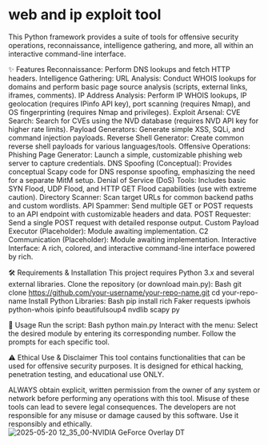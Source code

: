 # web and ip exploit tool
This Python framework provides a suite of tools for offensive security operations, reconnaissance, intelligence gathering, and more, all within an interactive command-line interface.

✨ Features
Reconnaissance: Perform DNS lookups and fetch HTTP headers.
Intelligence Gathering:
URL Analysis: Conduct WHOIS lookups for domains and perform basic page source analysis (scripts, external links, iframes, comments).
IP Address Analysis: Perform IP WHOIS lookups, IP geolocation (requires IPinfo API key), port scanning (requires Nmap), and OS fingerprinting (requires Nmap and privileges).
Exploit Arsenal:
CVE Search: Search for CVEs using the NVD database (requires NVD API key for higher rate limits).
Payload Generators: Generate simple XSS, SQLi, and command injection payloads.
Reverse Shell Generator: Create common reverse shell payloads for various languages/tools.
Offensive Operations:
Phishing Page Generator: Launch a simple, customizable phishing web server to capture credentials.
DNS Spoofing (Conceptual): Provides conceptual Scapy code for DNS response spoofing, emphasizing the need for a separate MitM setup.
Denial of Service (DoS) Tools: Includes basic SYN Flood, UDP Flood, and HTTP GET Flood capabilities (use with extreme caution).
Directory Scanner: Scan target URLs for common backend paths and custom wordlists.
API Spammer: Send multiple GET or POST requests to an API endpoint with customizable headers and data.
POST Requester: Send a single POST request with detailed response output.
Custom Payload Executor (Placeholder): Module awaiting implementation.
C2 Communication (Placeholder): Module awaiting implementation.
Interactive Interface: A rich, colored, and interactive command-line interface powered by rich.

🛠️ Requirements & Installation
This project requires Python 3.x and several external libraries.
Clone the repository (or download main.py):
Bash
git clone https://github.com/your-username/your-repo-name.git
cd your-repo-name
Install Python Libraries:
Bash
pip install rich Faker requests ipwhois python-whois ipinfo beautifulsoup4 nvdlib scapy py

🚀 Usage
Run the script:
Bash
python main.py
Interact with the menu: Select the desired module by entering its corresponding number. Follow the prompts for each specific tool.

⚠️ Ethical Use & Disclaimer
This tool contains functionalities that can be used for offensive security purposes. It is designed for ethical hacking, penetration testing, and educational use ONLY.

ALWAYS obtain explicit, written permission from the owner of any system or network before performing any operations with this tool.
Misuse of these tools can lead to severe legal consequences.
The developers are not responsible for any misuse or damage caused by this software. Use it responsibly and ethically.
![2025-05-20 12_35_00-NVIDIA GeForce Overlay DT](https://github.com/user-attachments/assets/ed241fea-1b95-4ae2-ba27-f0236e62205e)
